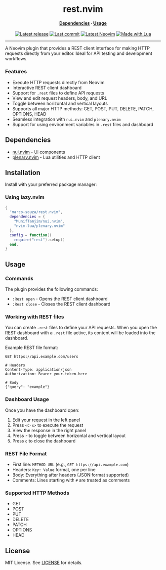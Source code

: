 <h1 align="center">rest.nvim</h1>

<div>
  <h4 align="center">
    <a href="#dependencies">Dependencies</a> ·
    <a href="#usage">Usage</a>
  </h4>
</div>

<div align="center">
  <a href="https://github.com/marco-souza/rest.nvim/releases/latest"
    ><img
      alt="Latest release"
      src="https://img.shields.io/github/v/release/marco-souza/rest.nvim?style=for-the-badge&logo=starship&logoColor=D9E0EE&labelColor=302D41&&color=d9b3ff&include_prerelease&sort=semver"
  /></a>
  <a href="https://github.com/marco-souza/rest.nvim/pulse"
    ><img
      alt="Last commit"
      src="https://img.shields.io/github/last-commit/marco-souza/rest.nvim?style=for-the-badge&logo=github&logoColor=D9E0EE&labelColor=302D41&color=9fdf9f"
  /></a>
  <a href="https://github.com/neovim/neovim/releases/latest"
    ><img
      alt="Latest Neovim"
      src="https://img.shields.io/github/v/release/neovim/neovim?style=for-the-badge&logo=neovim&logoColor=D9E0EE&label=Neovim&labelColor=302D41&color=99d6ff&sort=semver"
  /></a>
  <a href="http://www.lua.org/"
    ><img
      alt="Made with Lua"
      src="https://img.shields.io/badge/Built%20with%20Lua-grey?style=for-the-badge&logo=lua&logoColor=D9E0EE&label=Lua&labelColor=302D41&color=b3b3ff"
  /></a>
  <!-- <a href="https://www.buymeacoffee.com/marco-souza" -->
  <!--   ><img -->
  <!--     alt="Buy me a coffee" -->
  <!--     src="https://img.shields.io/badge/Buy%20me%20a%20coffee-grey?style=for-the-badge&logo=buymeacoffee&logoColor=D9E0EE&label=Sponsor&labelColor=302D41&color=ffff99" -->
  <!-- /></a> -->
</div>
<hr />

A Neovim plugin that provides a REST client interface for making HTTP requests directly from your editor. Ideal for API testing and development workflows.

### Features

- Execute HTTP requests directly from Neovim
- Interactive REST client dashboard
- Support for `.rest` files to define API requests
- View and edit request headers, body, and URL
- Toggle between horizontal and vertical layouts
- Supports all major HTTP methods: GET, POST, PUT, DELETE, PATCH, OPTIONS, HEAD
- Seamless integration with `nui.nvim` and `plenary.nvim`
- Support for using environment variables in `.rest` files and dashboard

## Dependencies

- [nui.nvim](https://github.com/MunifTanjim/nui.nvim) - UI components
- [plenary.nvim](https://github.com/nvim-lua/plenary.nvim) - Lua utilities and HTTP client

## Installation

Install with your preferred package manager:

### Using lazy.nvim

```lua
{
  "marco-souza/rest.nvim",
  dependencies = {
    "MunifTanjim/nui.nvim",
    "nvim-lua/plenary.nvim"
  },
  config = function()
    require("rest").setup()
  end,
}
```

## Usage

### Commands

The plugin provides the following commands:

- `:Rest open` - Opens the REST client dashboard
- `:Rest close` - Closes the REST client dashboard

### Working with REST files

You can create `.rest` files to define your API requests. When you open the REST dashboard with a `.rest` file active, its content will be loaded into the dashboard.

Example REST file format:

```
GET https://api.example.com/users

# Headers
Content-Type: application/json
Authorization: Bearer your-token-here

# Body
{"query": "example"}
```

### Dashboard Usage

Once you have the dashboard open:

1. Edit your request in the left panel
2. Press `<C-s>` to execute the request
3. View the response in the right panel
4. Press `r` to toggle between horizontal and vertical layout
5. Press `q` to close the dashboard

### REST File Format

- First line: `METHOD URL` (e.g., `GET https://api.example.com`)
- Headers: `Key: Value` format, one per line
- Body: Everything after headers (JSON format supported)
- Comments: Lines starting with `#` are treated as comments

### Supported HTTP Methods

- GET
- POST
- PUT
- DELETE
- PATCH
- OPTIONS
- HEAD

## License

MIT License. See [LICENSE](LICENSE) for details.
